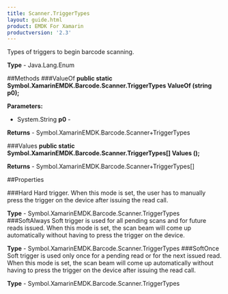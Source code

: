 ```yaml
---
title: Scanner.TriggerTypes
layout: guide.html 
product: EMDK For Xamarin 
productversion: '2.3' 
---
```

Types of triggers to begin barcode scanning.

**Type** - Java.Lang.Enum

##Methods
###ValueOf
**public static Symbol.XamarinEMDK.Barcode.Scanner.TriggerTypes ValueOf (string p0);**


        

**Parameters:** 

* System.String **p0** - 
        

**Returns** - Symbol.XamarinEMDK.Barcode.Scanner+TriggerTypes

###Values
**public static Symbol.XamarinEMDK.Barcode.Scanner.TriggerTypes[] Values ();**


        


**Returns** - Symbol.XamarinEMDK.Barcode.Scanner+TriggerTypes[]

##Properties

###Hard
Hard trigger. When this mode is set, the user has to manually press the trigger on the device after issuing the read call.

**Type** - Symbol.XamarinEMDK.Barcode.Scanner.TriggerTypes
###SoftAlways
Soft trigger is used for all pending scans and for future reads issued. When this mode is set, the scan beam will come up automatically without having to press the trigger on the device.

**Type** - Symbol.XamarinEMDK.Barcode.Scanner.TriggerTypes
###SoftOnce
Soft trigger is used only once for a pending read or for the next issued read. When this mode is set, the scan beam will come up automatically without having to press the trigger on the device after issuing the read call.

**Type** - Symbol.XamarinEMDK.Barcode.Scanner.TriggerTypes


